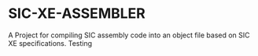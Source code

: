 # SIC-XE-ASSEMBLER
A Project for compiling SIC assembly code into an object file based on SIC XE specifications.
Testing
